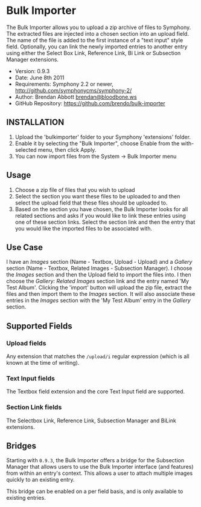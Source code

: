 # Bulk Importer

The Bulk Importer allows you to upload a zip archive of files to Symphony. The extracted files are injected into a chosen section into an upload field. The name of the file is added to the first instance of a "text input" style field. Optionally, you can link the newly imported entries to another entry using either the Select Box Link, Reference Link, Bi Link or Subsection Manager extensions.

- Version: 0.9.3
- Date: June 8th 2011
- Requirements: Symphony 2.2 or newer, <http://github.com/symphonycms/symphony-2/>
- Author: Brendan Abbott <brendan@bloodbone.ws>
- GitHub Repository: <https://github.com/brendo/bulk-importer>

## INSTALLATION

1. Upload the 'bulkimporter' folder to your Symphony 'extensions' folder.
2. Enable it by selecting the "Bulk Importer", choose Enable from the with-selected menu, then click Apply.
3. You can now import files from the System -> Bulk Importer menu

## Usage

1. Choose a zip file of files that you wish to upload
2. Select the section you want these files to be uploaded to and then select the upload field that these files should be uploaded to.
3. Based on the section you have chosen, the Bulk Importer looks for all related sections and asks if you would like to link these entries using one of these section links. Select the section link and then the entry that you would like the imported files to be associated with.

## Use Case

I have an _Images_ section (Name - Textbox, Upload - Upload) and a _Gallery_ section (Name - Textbox, Related Images - Subsection Manager). I choose the _Images_ section and then the Upload field to import the files into. I then choose the _Gallery: Related Images_ section link and the entry named 'My Test Album'.
Clicking the 'import' button will upload the zip file, extract the files and then import them to the _Images_ section. It will also associate these entries in the _Images_ section with the 'My Test Album' entry in the _Gallery_ section.

## Supported Fields

### Upload fields

Any extension that matches the `/upload/i` regular expression (which is all known at the time of writing).

### Text Input fields

The Textbox field extension and the core Text Input field are supported.

### Section Link fields

The Selectbox Link, Reference Link, Subsection Manager and BiLink extensions.

## Bridges

Starting with `0.9.3`, the Bulk Importer offers a bridge for the Subsection Manager that allows users to use the Bulk Importer interface (and features) from within an entry's context. This allows a user to attach multiple images quickly to an existing entry.

This bridge can be enabled on a per field basis, and is only available to existing entries.